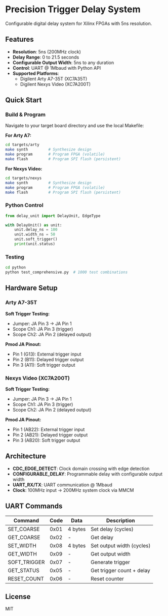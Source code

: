 # Precision Trigger Delay System

Configurable digital delay system for Xilinx FPGAs with 5ns resolution.

## Features

- **Resolution**: 5ns (200MHz clock)
- **Delay Range**: 0 to 21.5 seconds
- **Configurable Output Width**: 5ns to any duration
- **Control**: UART @ 1Mbaud with Python API
- **Supported Platforms**:
  - Digilent Arty A7-35T (XC7A35T)
  - Digilent Nexys Video (XC7A200T)

## Quick Start

### Build & Program

Navigate to your target board directory and use the local Makefile:

**For Arty A7:**
```bash
cd targets/arty
make synth         # Synthesize design
make program       # Program FPGA (volatile)
make flash         # Program SPI flash (persistent)
```

**For Nexys Video:**
```bash
cd targets/nexys
make synth         # Synthesize design
make program       # Program FPGA (volatile)
make flash         # Program SPI flash (persistent)
```

### Python Control

```python
from delay_unit import DelayUnit, EdgeType

with DelayUnit() as unit:
    unit.delay_ns = 100
    unit.width_ns = 50
    unit.soft_trigger()
    print(unit.status)
```

### Testing

```bash
cd python
python test_comprehensive.py  # 1000 test combinations
```

## Hardware Setup

### Arty A7-35T

**Soft Trigger Testing:**
- Jumper: JA Pin 3 → JA Pin 1
- Scope Ch1: JA Pin 3 (trigger)
- Scope Ch2: JA Pin 2 (delayed output)

**Pmod JA Pinout:**
- Pin 1 (G13): External trigger input
- Pin 2 (B11): Delayed trigger output
- Pin 3 (A11): Soft trigger output

### Nexys Video (XC7A200T)

**Soft Trigger Testing:**
- Jumper: JA Pin 3 → JA Pin 1
- Scope Ch1: JA Pin 3 (trigger)
- Scope Ch2: JA Pin 2 (delayed output)

**Pmod JA Pinout:**
- Pin 1 (AB22): External trigger input
- Pin 2 (AB21): Delayed trigger output
- Pin 3 (AB20): Soft trigger output

## Architecture

- **CDC_EDGE_DETECT**: Clock domain crossing with edge detection
- **CONFIGURABLE_DELAY**: Programmable delay with configurable output width
- **UART_RX/TX**: UART communication @ 1Mbaud
- **Clock**: 100MHz input → 200MHz system clock via MMCM

## UART Commands

| Command | Code | Data | Description |
|---------|------|------|-------------|
| SET_COARSE | 0x01 | 4 bytes | Set delay (cycles) |
| GET_COARSE | 0x02 | - | Get delay |
| SET_WIDTH | 0x08 | 4 bytes | Set output width (cycles) |
| GET_WIDTH | 0x09 | - | Get output width |
| SOFT_TRIGGER | 0x07 | - | Generate trigger |
| GET_STATUS | 0x05 | - | Get trigger count + delay |
| RESET_COUNT | 0x06 | - | Reset counter |

## License

MIT
